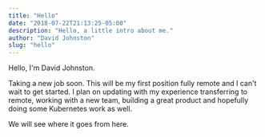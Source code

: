 ```yaml
---
title: "Hello"
date: "2018-07-22T21:13:25-05:00"
description: "Hello, a little intro about me."
author: "David Johnston"
slug: "hello"
---
```


Hello, I'm David Johnston.

Taking a new job soon.  This will be my first position fully remote and I can't wait to get started.  I plan on updating with my experience transferring to remote, working with a new team, building a great product and hopefully doing some Kubernetes work as well.

We will see where it goes from here.